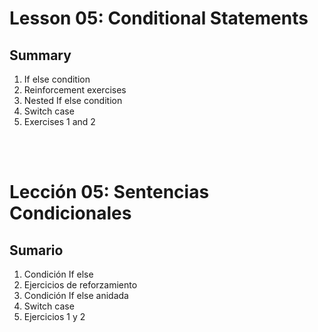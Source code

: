 # Lesson 05: Conditional Statements
## Summary
1. If else condition
1. Reinforcement exercises
1. Nested If else condition
1. Switch case
1. Exercises 1 and 2

<br>
<br>

# Lección 05: Sentencias Condicionales
## Sumario
1. Condición If else
1. Ejercicios de reforzamiento 
1. Condición If else anidada
1. Switch case
1. Ejercicios 1 y 2